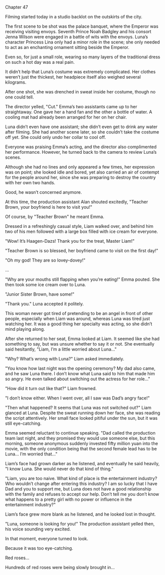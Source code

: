 Chapter 47

Filming started today in a studio backlot on the outskirts of the city.


The first scene to be shot was the palace banquet, where the Emperor was receiving visiting envoys. Seventh Prince Noah Badgley and his consort Jenna Wilson were engaged in a battle of wits with the envoys. Luna’s character Princess Lina only had a minor role in the scene; she only needed to act as an enchanting ornament sitting beside the Emperor.


Even so, for just a small role, wearing so many layers of the traditional dress on such a hot day was a real pain.


It didn’t help that Luna’s costume was extremely complicated. Her clothes weren’t just the thickest, her headpiece itself also weighed several kilograms.


After one shot, she was drenched in sweat inside her costume, though no one could tell.


The director yelled, "Cut." Emma’s two assistants came up to her straightaway. One gave her a hand fan and the other a bottle of water. A cooling mat had already been arranged for her on her chair.


Luna didn’t even have one assistant; she didn’t even get to drink any water after filming. She had another scene later, so she couldn’t take the costume off yet. She could only undo her collar to cool off.


Everyone was praising Emma’s acting, and the director also complimented her performance. However, he turned back to the camera to review Luna’s scenes.


Although she had no lines and only appeared a few times, her expression was on point; she looked idle and bored, yet also carried an air of contempt for the people around her, since she was preparing to destroy the country with her own two hands.


Good, he wasn’t concerned anymore.


At this time, the production assistant Alan shouted excitedly, "Teacher Brown, your boyfriend is here to visit you!"


Of course, by "Teacher Brown" he meant Emma.


Dressed in a refreshingly casual style, Liam walked over, and behind him two of his men followed with a large box filled with ice cream for everyone.


"Wow! It’s Haagen-Dazs! Thank you for the treat, Master Liam!"


"Teacher Brown is so blessed, her boyfriend came to visit on the first day!"


"Oh my god! They are so lovey-dovey!"


…


"Why are your mouths still flapping when you’re eating!" Emma pouted. She then took some ice cream over to Luna.


"Junior Sister Brown, have some!"


"Thank you." Luna accepted it politely.


This woman never got tired of pretending to be an angel in front of other people, especially when Liam was around, whereas Luna was tired just watching her. It was a good thing her specialty was acting, so she didn’t mind playing along.


After she returned to her seat, Emma looked at Liam. It seemed like she had something to say, but was unsure whether to say it or not. She eventually said hesitantly, "Liam, I’m a little worried about Luna…"


"Why? What’s wrong with Luna?" Liam asked immediately.


"You know how last night was the opening ceremony? My dad also came, and he saw Luna there. I don’t know what Luna said to him that made him so angry. He even talked about switching out the actress for her role…"


"How did it turn out like that?" Liam frowned.


"I don’t know either. When I went over, all I saw was Dad’s angry face!"


"Then what happened? It seems that Luna was not switched out?" Liam glanced at Luna. Despite the sweat running down her face, she was reading the script attentively. Her small face looked pitiful under the sun, but it was still eye-catching.


Emma seemed reluctant to continue speaking. "Dad called the production team last night, and they promised they would use someone else, but this morning, someone anonymous suddenly invested fifty million yuan into the movie, with the only condition being that the second female lead has to be Luna… I’m worried that…"


Liam’s face had grown darker as he listened, and eventually he said heavily, "I know Luna. She would never do that kind of thing."


"Liam, you are too naive. What kind of place is the entertainment industry? Who wouldn’t change after entering this industry? I am so lucky that I have Dad and you to support me, but Luna does not have a good relationship with the family and refuses to accept our help. Don’t tell me you don’t know what happens to a pretty girl with no power or influence in the entertainment industry?"


Liam’s face grew more blank as he listened, and he looked lost in thought.


"Luna, someone is looking for you!" The production assistant yelled then, his voice sounding very excited.


In that moment, everyone turned to look.


Because it was too eye-catching.


Red roses…


Hundreds of red roses were being slowly brought in…

        
